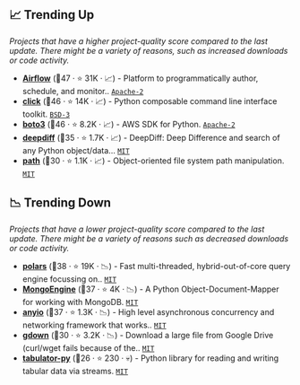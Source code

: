 ## 📈 Trending Up

_Projects that have a higher project-quality score compared to the last update. There might be a variety of reasons, such as increased downloads or code activity._

- <b><a href="https://github.com/apache/airflow">Airflow</a></b> (🥇47 ·  ⭐ 31K · 📈) - Platform to programmatically author, schedule, and monitor.. <code><a href="http://bit.ly/3nYMfla">Apache-2</a></code>
- <b><a href="https://github.com/pallets/click">click</a></b> (🥇46 ·  ⭐ 14K · 📈) - Python composable command line interface toolkit. <code><a href="http://bit.ly/3aKzpTv">BSD-3</a></code>
- <b><a href="https://github.com/boto/boto3">boto3</a></b> (🥇46 ·  ⭐ 8.2K · 📈) - AWS SDK for Python. <code><a href="http://bit.ly/3nYMfla">Apache-2</a></code>
- <b><a href="https://github.com/seperman/deepdiff">deepdiff</a></b> (🥇35 ·  ⭐ 1.7K · 📈) - DeepDiff: Deep Difference and search of any Python object/data... <code><a href="http://bit.ly/34MBwT8">MIT</a></code>
- <b><a href="https://github.com/jaraco/path">path</a></b> (🥉30 ·  ⭐ 1.1K · 📈) - Object-oriented file system path manipulation. <code><a href="http://bit.ly/34MBwT8">MIT</a></code>

## 📉 Trending Down

_Projects that have a lower project-quality score compared to the last update. There might be a variety of reasons such as decreased downloads or code activity._

- <b><a href="https://github.com/pola-rs/polars">polars</a></b> (🥈38 ·  ⭐ 19K · 📉) - Fast multi-threaded, hybrid-out-of-core query engine focussing on.. <code><a href="http://bit.ly/34MBwT8">MIT</a></code>
- <b><a href="https://github.com/MongoEngine/mongoengine">MongoEngine</a></b> (🥈37 ·  ⭐ 4K · 📉) - A Python Object-Document-Mapper for working with MongoDB. <code><a href="http://bit.ly/34MBwT8">MIT</a></code>
- <b><a href="https://github.com/agronholm/anyio">anyio</a></b> (🥇37 ·  ⭐ 1.3K · 📉) - High level asynchronous concurrency and networking framework that works.. <code><a href="http://bit.ly/34MBwT8">MIT</a></code>
- <b><a href="https://github.com/wkentaro/gdown">gdown</a></b> (🥈30 ·  ⭐ 3.2K · 📉) - Download a large file from Google Drive (curl/wget fails because of the.. <code><a href="http://bit.ly/34MBwT8">MIT</a></code>
- <b><a href="https://github.com/frictionlessdata/tabulator-py">tabulator-py</a></b> (🥉26 ·  ⭐ 230 · 💀) - Python library for reading and writing tabular data via streams. <code><a href="http://bit.ly/34MBwT8">MIT</a></code>

